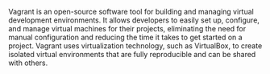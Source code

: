 Vagrant is an open-source software tool for building and managing virtual development environments. It allows developers to easily set up, configure, and manage virtual machines for their projects, eliminating the need for manual configuration and reducing the time it takes to get started on a project. Vagrant uses virtualization technology, such as VirtualBox, to create isolated virtual environments that are fully reproducible and can be shared with others.
